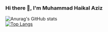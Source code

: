 ### Hi there 👋, I'm Muhammad Haikal Aziz


![Anurag's GitHub stats](https://github-readme-stats.vercel.app/api?username=Muhaziz28&show_icons=true&count_private=true&theme=dark) 
<br />
[![Top Langs](https://github-readme-stats.vercel.app/api/top-langs/?username=Muhaziz28&layout=compact&theme=dark)](https://github.com/anuraghazra/github-readme-stats)
